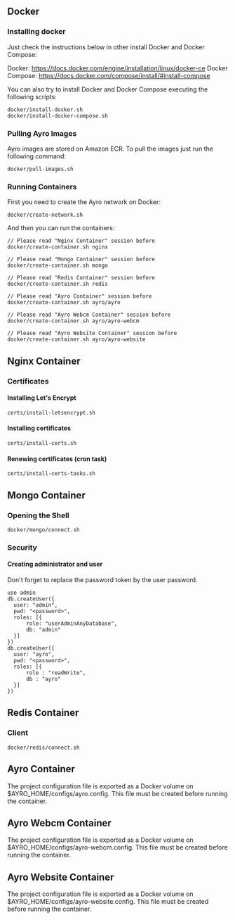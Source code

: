 ## Docker ##

### Installing docker ###

Just check the instructions below in other install Docker and Docker Compose:

Docker: https://docs.docker.com/engine/installation/linux/docker-ce
Docker Compose: https://docs.docker.com/compose/install/#install-compose

You can also try to install Docker and Docker Compose executing the following scripts:
````
docker/install-docker.sh
docker/install-docker-compose.sh
````

### Pulling Ayro Images ###

Ayro images are stored on Amazon ECR. To pull the images just run the following command:
````
docker/pull-images.sh
````

### Running Containers ###

First you need to create the Ayro network on Docker:
````
docker/create-network.sh
````
And then you can run the containers:
````
// Please read "Nginx Container" session before
docker/create-container.sh nginx

// Please read "Mongo Container" session before
docker/create-container.sh mongo

// Please read "Redis Container" session before
docker/create-container.sh redis

// Please read "Ayro Container" session before
docker/create-container.sh ayro/ayro

// Please read "Ayro Webcm Container" session before
docker/create-container.sh ayro/ayro-webcm

// Please read "Ayro Website Container" session before
docker/create-container.sh ayro/ayro-website
````

## Nginx Container ##

### Certificates ###

#### Installing Let's Encrypt ####
````
certs/install-letsencrypt.sh
````

#### Installing certificates ####
````
certs/install-certs.sh
````

#### Renewing certificates (cron task) ####
````
certs/install-certs-tasks.sh
````

## Mongo Container ##

### Opening the Shell ###

````
docker/mongo/connect.sh
````

### Security ###

#### Creating administrator and user ####

Don't forget to replace the password token by the user password.
````
use admin
db.createUser({
  user: "admin",
  pwd: "<password>",
  roles: [{
      role: "userAdminAnyDatabase",
      db: "admin"
  }]
})
db.createUser({
  user: "ayro",
  pwd: "<password>",
  roles: [{
      role : "readWrite",
      db : "ayro"
  }]
})
````

## Redis Container ##

### Client ###

````
docker/redis/connect.sh
````

## Ayro Container ##

The project configuration file is exported as a Docker volume on $AYRO_HOME/configs/ayro.config.
This file must be created before running the container.

## Ayro Webcm Container ##

The project configuration file is exported as a Docker volume on $AYRO_HOME/configs/ayro-webcm.config.
This file must be created before running the container.

## Ayro Website Container ##

The project configuration file is exported as a Docker volume on $AYRO_HOME/configs/ayro-website.config.
This file must be created before running the container.